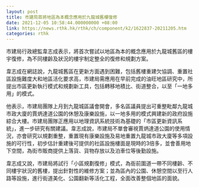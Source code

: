 ```yaml
---
layout: post
title: 市建局首將地區為本概念應用於九龍城舊樓復修
date: 2021-12-05 10:58:44.000000000 +08:00
link: https://news.rthk.hk/rthk/ch/component/k2/1622837-20211205.htm
categories: rthk
---
```


市建局行政總監韋志成表示，將首次嘗試以地區為本的概念應用於九龍城舊區的樓宇復修，為不同樓齡及狀況的樓宇制定整全的復修和規劃方案。

韋志成在網誌說，九龍城舊區在更新方面遇到困難，包括舊樓重建欠協調、重置社區設施難度大和地區活化要求高，市建局需應用在早前完成的油旺地區研究中，所提出市區更新執行模式和規劃新工具，包括轉移地積比、街道整合，以至「一地多用」的模式。

他表示，市建局團隊上月到九龍城區議會開會，多名區議員提出可重整毗鄰九龍城市政大廈的賈炳達道公園的休憩及康樂設施，以一地多用的模式興建新的政府設施綜合大樓。市建局團隊正應用以地理資訊系統技術為基礎的「市區更新資訊系統」，進一步研究有關建議。韋志成說，市建局不單會審視賈炳達道公園的使用情況，亦會研究以規劃重整，重置現有康樂設施及易地重置九龍城市政大廈等多項設施的可行性，初步估計重建後可提供的社區設施樓面是現時的3倍多，並會善用地下空間，為街市販商提供上落貨、貨物存放以及泊車位等後勤設施。

韋志成又說，市建局將試行「小區規劃復修」模式，為衙前圍道一帶不同樓齡、不同樓宇狀況的舊樓，提出針對性的維修方案；並為區內的公園、休憩空間以至行人路等設施，進行街道美化、公園翻新等活化工程，全面改善整個地區的面貌。
